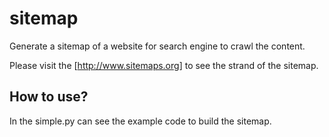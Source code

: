 sitemap
=======

Generate a sitemap of a website for search engine to crawl the content.

Please visit the [http://www.sitemaps.org] to see the strand of the sitemap.

## How to use?

In the simple.py can see the example code to build the sitemap.


